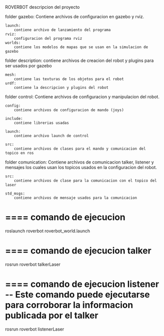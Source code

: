 ROVERBOT descripcion del proyecto

folder gazebo:
	Contiene archivos de configuracion en gazebo y rviz.
	
	launch:
		contiene archivo de lanzamiento del programa
	rviz:
		configuracion del programa rviz
	worlds:
		contiene los modelos de mapas que se usan en la simulacion de gazebo	

folder description:
	contiene archivos de creacion del robot y plugins para ser usados por gazebo

	mesh:
		contiene las texturas de los objetos para el robot
	urdf:
		contiene la descripcion y plugins del robot
	
folder control:
	Contiene archivos de configuracion y manipulacion del robot.

	config:
		contiene archivos de configuracion de mando (joys)

	include:
		contiene librerias usadas			

	launch:
		contiene archivo launch de control 

	src:
		contiene archivos de clases para el mando y comunicacion del topico en ros


folder comunication:
	Contiene archivos de comunicacion talker, listener y mensajes los cuales usan los topicos usados en la configuracion del robot.

	src:
		contiene archivos de clase para la comunicacion con el topico del laser

	std_msgs:
		contiene archivos de mensaje usados para la comunicacion 

====
comando de ejecucion
====

roslaunch roverbot roverbot_world.launch


====
comando de ejecucion talker
====

rosrun roverbot talkerLaser


====
comando de ejecucion listener
-- Este comando puede ejecutarse para corroborar la informacion publicada por el talker
====

rosrun roverbot listenerLaser
